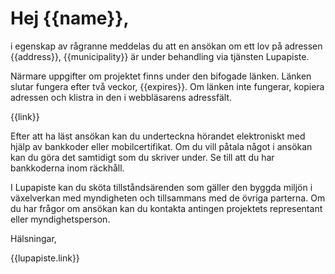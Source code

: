 # Hej {{name}},

i egenskap av r&aring;granne meddelas du att en ans&ouml;kan om ett lov p&aring; adressen {{address}}, {{municipality}} &auml;r under behandling via tj&auml;nsten Lupapiste.

N&auml;rmare uppgifter om projektet finns under den bifogade l&auml;nken. L&auml;nken slutar fungera efter tv&aring; veckor, {{expires}}. Om l&auml;nken inte fungerar, kopiera adressen och klistra in den i webbl&auml;sarens adressf&auml;lt.

{{link}}

Efter att ha l&auml;st ans&ouml;kan kan du underteckna h&ouml;randet elektroniskt med hj&auml;lp av bankkoder eller mobilcertifikat. Om du vill p&aring;tala n&aring;got i ans&ouml;kan kan du g&ouml;ra det samtidigt som du skriver under. Se till att du har bankkoderna inom r&auml;ckh&aring;ll.

I Lupapiste kan du sk&ouml;ta tillst&aring;nds&auml;renden som g&auml;ller den byggda milj&ouml;n i v&auml;xelverkan med myndigheten och tillsammans med de &ouml;vriga parterna. Om du har fr&aring;gor om ans&ouml;kan kan du kontakta antingen projektets representant eller myndighetsperson.

H&auml;lsningar,

{{lupapiste.link}}
